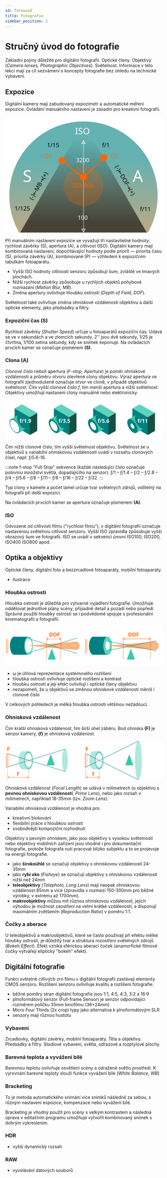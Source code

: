 ```yaml
---
id: fotouvod
title: Fotografie
sidebar_position: 2
---
```


# Stručný úvod do fotografie


Základní pojmy důležité pro digitální fotografii. Optické členy. Objektivy (*Camera lenses, Photographic Objectives*). Světelnost. Informace v této lekci mají za cíl seznámení s koncepty fotografie bez ohledu na technické vybavení.

## Expozice
Digitální kamery mají zabudovaný expozimetr a automatické měření expozice. Ovládání manuálního nastavení je zásadní pro kreativní fotografii.

![image](./images/photo-triangle.svg)

Při manuálním nastavení expozice se vyvažují tři nastavitelné hodnoty: rychlost závěrky (S), apertura (A), a citlivost (ISO). Digitální kamery mají kombinovaná nastavení, dopočítávající hodnoty podle priorit — priorita času (S), priorita závěrky (A), kombinované (P) — vzhledem k expozičním tabulkám fotoaparátu.

- Vyšší ISO hodnoty citlivosti senzoru způsobují šum, zvláště ve tmavých plochách.
- Nižší rychlost závěrky způsobuje u rychlých objektů pohybové rozmazání (*Motion Blur, MB*).
- Změna apertury ovlivňuje hloubku ostrosti (*Depth of Field, DOF*).

Světelnost také ovlivňuje změna ohniskové vzdálenosti objektivu a další optické elementy, jako předsádky a filtry.

### Expoziční čas (S)
Rychlost závěrky (*Shutter Speed*) určuje u fotoaparátů expoziční čas. Udává se ve v sekundách a ve zlomcích sekundy. 2'' jsou dvě sekundy, 1/25 je čtvrtina, 1/100 setina sekundy, kdy se snímek exponuje. Na ovládacích prvcích kamer se označuje písmenem **(S)**.

### Clona (A)
*Clonové číslo* neboli apertura (*F-stop, Aperture*) je poměr ohniskové vzdálenosti a průměru otvoru otevřené clony objektivu.  Výraz apertura ve fotografii zjednodušeně označuje otvor ve cloně, v případě objektivů světelnost. Čím vyšší clonové číslo *f*, tím menší apertura a nižší světelnost. Objektivy umožňují nastavení clony manuálně nebo elektronicky.

![image](./images/photo-fstop.svg)

Čím nižší clonové číslo, tím vyšší světelnost objektivu. Světelnost se u objektivů s variabilní ohniskovou vzdáleností uvádí v rozsahu clonových čísel, např. ƒ/5.6-16.

:::note f-stop
"Full Stop" sekvence (každé následující číslo označuje polovinu množství světla, dopadajícího na senzor): ƒ/1 – ƒ/1.4 – ƒ/2 – ƒ/2.8 – ƒ/4 – ƒ/5.6 – ƒ/8 – ƒ/11 – ƒ/8 – ƒ/16 – ƒ/22 – ƒ/32.
:::

Typ clony v kameře a počet lamel určuje tvar světelných zdrojů, viditelný na fotografii při delší expozici.

Na ovládacích prvcích kamer se apertura označuje písmenem **(A)**.


### ISO
Odvozené od citlivosti filmu ("rychlost filmu"), v digitální fotografii označuje nastavenou světelnou citlivost senzoru. Vyšší ISO zpravidla způsobuje vyšší obrazový šum ve fotografii. ISO se uvádí v sekvenci úrovní ISO100, ISO200, ISO400 ISO800 apod.

## Optika a objektivy
Optické členy, digitální foto a bezzrcadlové fotoaparáty, mobilní fotoaparáty.
- ilustrace
### Hloubka ostrosti

Hloubka ostrosti je důležitá pro výtvarné vyjádření fotografie. Umožňuje oddělovat jednotlivé plány scény, případně detail a pozadí nebo popředí. Správné použití hloubky ostrosti se i podvědomě spojuje s profesionální kinematografií a fotografií.

![image](./images/photo-dof.svg)

- ω je úhlová reprezentace systémového rozlišení
- hloubka ostrosti ovlivňuje optické rozlišení a kontrast
- hloubku ostrosti a její efekt ovlivňují i optické členy objektivu
- nezapomeň, že u objektivů se změnou ohniskové vzdálenosti měníš i clonové číslo

V celkových pohledech je mělká hloubka ostrosti většinou nežádoucí.

### Ohnisková vzdálenost
Čím kratší ohnisková vzdálenost, tím širší úhel záběru. Bod ohniska **(F)** je senzor kamery, **(f)** je ohnisková vzdálenost.

![image](./images/photo-focal.svg)

Ohnisková vzdálenost (*Focal Length*) se udává v milimetrech (u objektivu s **pevnou ohniskovou vzdáleností**, *Prime Lens*), nebo jako rozsah v milimetrech, například 18-35mm (tzv. *Zoom Lens*).

Variabilní ohnisková vzdálenost je vhodná pro:
- kreativní blokování
- flexibilní práce s hloubkou ostrosti
- svobodnější kompoziční rozhodnutí

Objektivy s pevným ohniskem, jako jsou objektivy s vysokou světelností nebo objektivy mobilních zařízení jsou vhodné i pro dokumentační fotografie, protože fotografa nutí pracovat blízko subjektu a to se projevuje na energii fotografie.

- jako **širokoúhlé** se označují objektivy s ohniskovou vzdáleností 24-35mm
- jako **rybí oko** (*Fisheye*) se označují objektivy s ohniskovou vzdáleností nižší než 24mm
- **teleobjektivy** (*Telephoto, Long Lens*) mají naopak ohniskovou vzdálenost 85mm a více (zpravidla v rozmezí 150-300mm pro běžné výrobky, v extrému až 1700mm).
- **makroobjektivy** můžou mít různou ohniskovou vzdálenost, jejich výhodou je možnost zaostření na velmi krátké vzdálenosti, a disponují maximálním zvětšením (*Reproduction Ratio*) v poměru 1:1.

### Čočky a aberace
U teleobjektivů a makroobjektivů, které se často používají při efektu mělké hloubky ostrosti, je důležitý tvar a struktura rozostření světelných zdrojů (*Bokeh Effect*). Efekt vzniká sférickou aberací čoček (anamorfické filmové čočky vytvářejí eliptický "bokeh" efekt).

## Digitální fotografie
Funkci světelně citlivých zrn filmu v digitální fotografii zastávají elementy CMOS senzoru. Rozlišení senzoru ovlivňuje kvalitu a rozlišení fotografie.
- běžné poměry stran digitální fotografie jsou 1:1, 4:5, 4:3, 3:2 a 16:9
- plnoformátový senzor (Full-frame Sensor) je senzor odpovídající rozměrem políčku 35mm kinofilmu (36×24mm)
- Micro Four Thirds (2x crop) typy jako alternativa k plnoformátovým SLR
- senzory mají různou hustotu
### Vybavení
Zrcadlovky, digitální závěrky, mobilní fotoaparáty. Těla a objektivy. Předsádky a filtry. Studiové vybavení, světla, odrazové a rozptylové plochy.
### Barevná teplota a vyvážení bílé
Barevnou teplotu ovlivňuje osvětlení scény a odražené světlo prostředí. K vyrovnání barevné teploty slouží funkce vyvážení bílé (*White Balance, WB*)
### Bracketing
To je metoda automatického snímání více snímků následně za sebou, s různým nastavení expozice, kompenzace nebo vyvážení bílé.

Bracketing je vhodný použít pro scény s velkým kontrastem a následná úprava v editačním programu umožňuje vytvořit kombinovaný snímek s dobrým vykreslením.
### HDR
- vyšší dynamický rozsah
### RAW
- vyvolávání datových souborů
